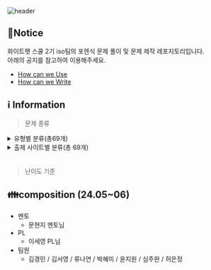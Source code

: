 ![header](https://capsule-render.vercel.app/api?type=venom&color=auto&desc=WHS%20School2_Iso%20team&text=Forensic%20GitHub%20&fontSize=35&height=250&fontColor=black)

## 📃Notice
화이트햇 스쿨 2기 iso팀의 포렌식 문제 풀이 및 문제 제작 레포지토리입니다.
<br>아래의 공지를 참고하여 이용해주세요.
* [How can we Use](https://github.com/whs2iso/Forensic/discussions/1#discussion-6628249)
* [How can we Write](https://github.com/whs2iso/Forensic/discussions/2#discussion-6628251)
  
## ℹ️ Information

> 문제 종류
<details>
<summary>유형별 분류(총69개)</summary>
  
> ### disk_forensics
> 윈도우 / 맥 / 리눅스 / 디스크복구

> ### memory_forensics
> RAM

> ### mobile_forensics
> 패킷

> ### multimedia_forensics
> 안드로이드

> ### network_forensics
> 스태가노그래피 / 파일시그니처

> ### other_forensics
> 암호

> ### system_forensics
> 암호ㅤ
ㅤ
</details>

<details>
<summary>출제 사이트별 분류(총 69개) </summary>

> ### Dreamhack
> 윈도우 / 맥 / 리눅스 / 디스크복구

> ### Suninatas
> 윈도우 / 맥 / 리눅스 / 디스크복구

> ### H4CKING GAME
> 윈도우 / 맥 / 리눅스 / 디스크복구

> ### SANS CTF
> 윈도우 / 맥 / 리눅스 / 디스크복구

> ### xcz
> 윈도우 / 맥 / 리눅스 / 디스크복구

> ### DFC - 2021
> RAM

> ### DFC - 2022
> 패킷

> ### DFC - 2023
> 안드로이드

> ### root me
> 스태가노그래피 / 파일시그니처

> ### DFRWS - 2021
> 암호

> ### 디지털 범인을 찾아라 - 2023
> 암호ㅤ

</details>
ㅤ

> 난이도 기준

## 👪composition (24.05~06)
* 멘토
  - 문현지 멘토님
* PL
  - 이세영 PL님 
* 팀원
  - 김경민 / 김서영 / 류나연 / 박혜미 / 윤지원 / 심주완 / 허은정
